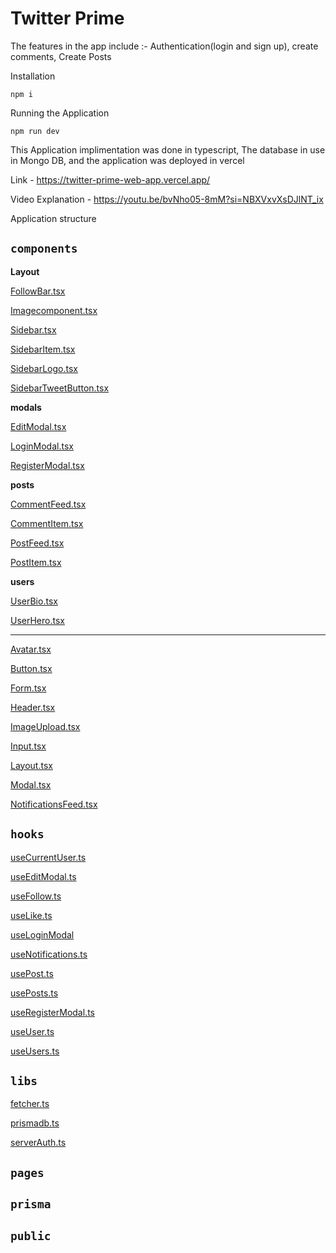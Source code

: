 # Twitter Prime

The features in the app include :- Authentication(login and sign up), create comments, Create Posts

Installation

`npm i`

Running the Application

`npm run dev`

This Application implimentation was done in typescript, The database in use in Mongo DB, and the application
was deployed in vercel

Link -  https://twitter-prime-web-app.vercel.app/

Video Explanation - https://youtu.be/bvNho05-8mM?si=NBXVxvXsDJlNT_ix

Application structure

## `components`

**Layout**

[FollowBar.tsx](https://github.com/dennisnderitu254/Twitter-Prime-Web-App/blob/main/components/layout/FollowBar.tsx)

[Imagecomponent.tsx](https://github.com/dennisnderitu254/Twitter-Prime-Web-App/blob/main/components/layout/Imagecomponent.tsx)

[Sidebar.tsx](https://github.com/dennisnderitu254/Twitter-Prime-Web-App/blob/main/components/layout/Sidebar.tsx)

[SidebarItem.tsx]()

[SidebarLogo.tsx](https://github.com/dennisnderitu254/Twitter-Prime-Web-App/blob/main/components/layout/SidebarItem.tsx)

[SidebarTweetButton.tsx](https://github.com/dennisnderitu254/Twitter-Prime-Web-App/blob/main/components/layout/SidebarTweetButton.tsx)

**modals**

[EditModal.tsx](https://github.com/dennisnderitu254/Twitter-Prime-Web-App/blob/main/components/modals/EditModal.tsx)

[LoginModal.tsx](https://github.com/dennisnderitu254/Twitter-Prime-Web-App/blob/main/components/modals/LoginModal.tsx)

[RegisterModal.tsx](https://github.com/dennisnderitu254/Twitter-Prime-Web-App/blob/main/components/modals/RegisterModal.tsx)

**posts**

[CommentFeed.tsx](https://github.com/dennisnderitu254/Twitter-Prime-Web-App/blob/main/components/posts/CommentFeed.tsx)

[CommentItem.tsx](https://github.com/dennisnderitu254/Twitter-Prime-Web-App/blob/main/components/posts/CommentItem.tsx)

[PostFeed.tsx](https://github.com/dennisnderitu254/Twitter-Prime-Web-App/blob/main/components/posts/PostFeed.tsx)

[PostItem.tsx](https://github.com/dennisnderitu254/Twitter-Prime-Web-App/blob/main/components/posts/PostItem.tsx)

**users**

[UserBio.tsx](https://github.com/dennisnderitu254/Twitter-Prime-Web-App/blob/main/components/users/UserBio.tsx)

[UserHero.tsx](https://github.com/dennisnderitu254/Twitter-Prime-Web-App/blob/main/components/users/UserHero.tsx)


---------------------------------------------

[Avatar.tsx](https://github.com/dennisnderitu254/Twitter-Prime-Web-App/blob/main/components/Avatar.tsx)

[Button.tsx](https://github.com/dennisnderitu254/Twitter-Prime-Web-App/blob/main/components/Button.tsx)

[Form.tsx](https://github.com/dennisnderitu254/Twitter-Prime-Web-App/blob/main/components/Form.tsx)

[Header.tsx](https://github.com/dennisnderitu254/Twitter-Prime-Web-App/blob/main/components/Header.tsx)

[ImageUpload.tsx](https://github.com/dennisnderitu254/Twitter-Prime-Web-App/blob/main/components/ImageUpload.tsx)

[Input.tsx](https://github.com/dennisnderitu254/Twitter-Prime-Web-App/blob/main/components/Input.tsx)

[Layout.tsx](https://github.com/dennisnderitu254/Twitter-Prime-Web-App/blob/main/components/Layout.tsx)

[Modal.tsx](https://github.com/dennisnderitu254/Twitter-Prime-Web-App/blob/main/components/Modal.tsx)

[NotificationsFeed.tsx](https://github.com/dennisnderitu254/Twitter-Prime-Web-App/blob/main/components/NotificationsFeed.tsx)



## `hooks`

[useCurrentUser.ts]()

[useEditModal.ts]()

[useFollow.ts]()

[useLike.ts]()

[useLoginModal]()

[useNotifications.ts]()

[usePost.ts]()

[usePosts.ts]()

[useRegisterModal.ts]()

[useUser.ts]()

[useUsers.ts]()

## `libs`

[fetcher.ts]()

[prismadb.ts]()

[serverAuth.ts]()

## `pages`



## `prisma`


## `public`

